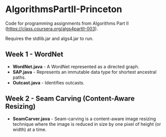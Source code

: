 AlgorithmsPartII-Princeton
=====================

Code for programming assignments from Algorithms Part II (https://class.coursera.org/algs4partII-003).

Requires the stdlib.jar and algs4.jar to run.

Week 1 - WordNet
----------------------------
 - **WordNet.java** - A WordNet represented as a directed graph.
 - **SAP.java** - Represents an immutable data type for shortest ancestral paths.
 - **Outcast.java** - Identifies outcasts.

Week 2 - Seam Carving (Content-Aware Resizing)
--------------------------------
 - **SeamCarver.java** - Seam-carving is a content-aware image resizing technique where the image is reduced in size by one pixel of height (or width) at a time.
 